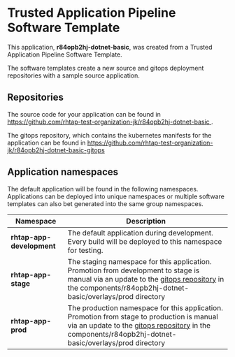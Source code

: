 # Trusted Application Pipeline Software Template

This application, **r84opb2hj-dotnet-basic**, was created from a Trusted Application Pipeline Software Template.

The software templates create a new source and gitops deployment repositories with a sample source application. 

## Repositories

The source code for your application can be found in [https://github.com/rhtap-test-organization-jk/r84opb2hj-dotnet-basic ](https://github.com/rhtap-test-organization-jk/r84opb2hj-dotnet-basic ).
 
The gitops repository, which contains the kubernetes manifests for the application can be found in 
[https://github.com/rhtap-test-organization-jk/r84opb2hj-dotnet-basic-gitops ](https://github.com/rhtap-test-organization-jk/r84opb2hj-dotnet-basic-gitops ) 

## Application namespaces 

The default application will be found in the following namespaces. Applications can be deployed into unique namespaces or multiple software templates can also bet generated into the same group namespaces.  

|  Namespace   |  Description   |  
| -------- | -------- |   
| **rhtap-app-development** | The default application during development. Every build will be deployed to this namespace for testing. | 
| **rhtap-app-stage** | The staging namespace for this application. Promotion from development to stage is manual via an update to the [gitops repository](https://github.com/rhtap-test-organization-jk/r84opb2hj-dotnet-basic-gitops ) in the components/r84opb2hj-dotnet-basic/overlays/prod directory |  
| **rhtap-app-prod** | The production namespace for this application. Promotion from stage to production is manual via an update to the [gitops repository](https://github.com/rhtap-test-organization-jk/r84opb2hj-dotnet-basic-gitops ) in the components/r84opb2hj-dotnet-basic/overlays/prod directory | 